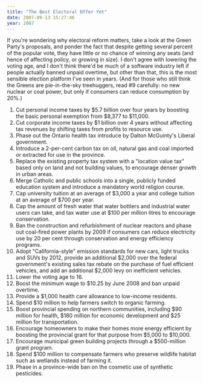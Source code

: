 ```yaml
---
title: "The Best Electoral Offer Yet"
date: 2007-09-13 15:27:46
year: 2007
---
```

If you're wondering why electoral reform matters, take a look at the Green Party's proposals, and ponder the fact that despite getting several percent of the popular vote, they have little or no chance of winning any seats (and hence of affecting policy, or growing in size).  I don't agree with lowering the voting age, and I don't think there'd be much of a software industry left if people actually banned unpaid overtime, but other than that, this is the most sensible election platform I've seen in years.  (And for those who still think the Greens are pie-in-the-sky treehuggers, read #9 carefully: no new nuclear or coal power, but only if consumers can reduce consumption by 20%.)
<ol>
  <li>Cut personal income taxes by $5.7 billion over four years by boosting the basic personal exemption from $8,377 to $11,000.</li>
  <li>Cut corporate income taxes by $1 billion over 4 years without affecting tax revenues by shifting taxes from profits to resource use.</li>
  <li>Phase out the Ontario health tax introduce by Dalton McGuinty's Liberal government.</li>
  <li>Introduce a 2-per-cent carbon tax on oil, natural gas and coal imported or extracted for use in the province.</li>
  <li>Replace the existing property tax system with a "location value  tax" based only on land and not building values, to encourage denser growth in urban areas.</li>
  <li>Merge Catholic and public schools into a single, publicly funded education system and introduce a mandatory world religion course.</li>
  <li>Cap university tuition at an average of $3,000 a year and college tuition at an average of $700 per year.</li>
  <li>Cap the amount of fresh water that water bottlers and industrial water users can take, and tax water use at $100 per million litres to encourage conservation.</li>
  <li>Ban the construction and refurbishment of nuclear reactors and phase out coal-fired power plants by 2009 if consumers can reduce electricity use by 20 per cent through conservation and energy efficiency programs.</li>
  <li>Adopt "California-style" emission standards for new cars, light trucks and SUVs by 2012, provide an additional $2,000 over the federal government's existing sales tax rebate on the purchase of fuel efficient vehicles, and add an additional $2,000 levy on inefficient vehicles.</li>
  <li>Lower the voting age to 16.</li>
  <li>Boost the minimum wage to $10.25 by June 2008 and ban unpaid overtime.</li>
  <li>Provide a $1,000 health care allowance to low-income residents.</li>
  <li>Spend $10 million to help farmers switch to organic farming.</li>
  <li>Boost provincial spending on northern communities, including $90 million for health, $180 million for economic development and $25 million for transportation.</li>
  <li>Encourage homeowners to make their homes more energy efficient by boosting the provincial grant for that purpose from $5,000 to $10,000.</li>
  <li>Encourage municipal green building projects through a $500-million grant program.</li>
  <li>Spend $100 million to compensate farmers who preserve wildlife habitat such as wetlands instead of farming it.</li>
  <li>Phase in a province-wide ban on the cosmetic use of synthetic pesticides.</li>
</ol>
